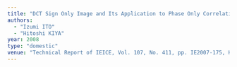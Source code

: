 ```yaml
---
title: "DCT Sign Only Image and Its Application to Phase Only Correlation"
authors:
  - "Izumi ITO"
  - "Hitoshi KIYA"
year: 2008
type: "domestic"
venue: "Technical Report of IEICE, Vol. 107, No. 411, pp. IE2007-175, Hsinchu, Taiwan, R.O.C., 2008-01-07."
---
```


